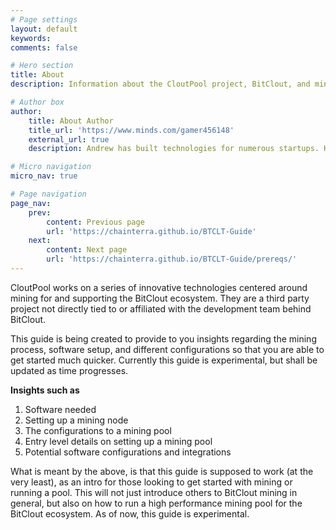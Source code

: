 ```yaml
---
# Page settings
layout: default
keywords:
comments: false

# Hero section
title: About
description: Information about the CloutPool project, BitClout, and mining in general.

# Author box
author:
    title: About Author
    title_url: 'https://www.minds.com/gamer456148'
    external_url: true
    description: Andrew has built technologies for numerous startups. He currently does research in Computational Genomics, Distributed Systems, and Quantum Computing. He is a Copt, and likes to play a variety of sports or build things in his free time.

# Micro navigation
micro_nav: true

# Page navigation
page_nav:
    prev:
        content: Previous page
        url: 'https://chainterra.github.io/BTCLT-Guide'
    next:
        content: Next page
        url: 'https://chainterra.github.io/BTCLT-Guide/prereqs/'
---
```

CloutPool works on a series of innovative technologies centered around mining for and supporting the BitClout ecosystem. They are a third party project not directly tied to or affiliated with the development team behind BitClout. 

This guide is being created to provide to you insights regarding the mining process, software setup, and different configurations so that you are able to get started much quicker. Currently this guide is experimental, but shall be updated as time progresses.

**Insights such as**
1. Software needed
2. Setting up a mining node
3. The configurations to a mining pool
4. Entry level details on setting up a mining pool
5. Potential software configurations and integrations

What is meant by the above, is that this guide is supposed to work (at the very least), as an intro for those looking to get started with mining or running a pool. This will not just introduce others to BitClout mining in general, but also on how to run a high performance mining pool for the BitClout ecosystem. As of now, this guide is experimental.
